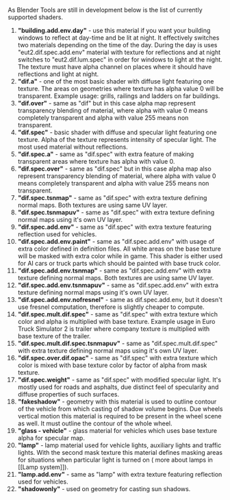 As Blender Tools are still in development below is the list of currently supported shaders.

1. **"building.add.env.day"** - use this material if you want your building windows to reflect at day-time and be lit at night. It effectively switches two materials depending on the time of the day. During the day is uses "eut2.dif.spec.add.env" material with texture for reflections and at night switches to "eut2.dif.lum.spec" in order for windows to light at the night. The texture must have alpha channel on places where it should have reflections and light at night.
2. **"dif.a"** - one of the most basic shader with diffuse light featuring one texture. The areas on geometries where texture has alpha value 0 will be transparent. Example usage: grills, railings and ladders on far buildings.
3. **"dif.over"** - same as "dif" but in this case alpha map represent transparency blending of material, where alpha with value 0 means completely transparent and alpha with value 255 means non transparent.
4. **"dif.spec"** - basic shader with diffuse and specular light featuring one texture. Alpha of the texture represents intensity of specular light.
 The most used material without reflections.
5. **"dif.spec.a"** - same as "dif.spec" with extra feature of making transparent areas where texture has alpha with value 0.
6. **"dif.spec.over"** - same as "dif.spec" but in this case alpha map also represent transparency blending of material, where alpha with value 0 means completely transparent and alpha with value 255 means non transparent.
7. **"dif.spec.tsnmap"** - same as "dif.spec" with extra texture defining normal maps. Both textures are using same UV layer.
8. **"dif.spec.tsnmapuv"** - same as "dif.spec" with extra texture defining normal maps using it's own UV layer.
9. **"dif.spec.add.env"** - same as "dif.spec" with extra texture featuring reflection used for vehicles.
10. **"dif.spec.add.env.paint"** - same as "dif.spec.add.env" with usage of extra color defined in definition files. All white areas on the base texture will be masked with extra color while in game. This shader is either used for AI cars or truck parts which should be painted with base truck color.
11. **"dif.spec.add.env.tsnmap"** - same as "dif.spec.add.env" with extra texture defining normal maps. Both textures are using same UV layer.
12. **"dif.spec.add.env.tsnmapuv"** - same as "dif.spec.add.env" with extra texture defining normal maps using it's own UV layer.
13. **"dif.spec.add.env.nofresnel"** - same as dif.spec.add.env, but it doesn't use fresnel computation, therefore is slightly cheaper to compute.
14. **"dif.spec.mult.dif.spec"** - same as "dif.spec" with extra texture which color and alpha is multiplied with base texture. Example usage in Euro Truck Simulator 2 is trailer where company texture is multiplied with base texture of the trailer.
15. **"dif.spec.mult.dif.spec.tsnmapuv"** - same as "dif.spec.mult.dif.spec" with extra texture defining normal maps using it's own UV layer.
16. **"dif.spec.over.dif.opac"** - same as "dif.spec" with extra texture which color is mixed with base texture color by factor of alpha from mask texture.
17. **"dif.spec.weight"** - same as "dif.spec" with modified specular light. It's mostly used for roads and asphalts, due distinct feel of specularity and diffuse properties of such surfaces.
18. **"fakeshadow"** - geometry with this material is used to outline contour of the vehicle from which casting of shadow volume begins. Due wheels vertical motion this material is required to be present in the wheel scene as well. It must outline the contour of the whole wheel.
19. **"glass - vehicle"** - glass material for vehicles which uses base texture alpha for specular map.
20. **"lamp"** - lamp material used for vehicle lights, auxiliary lights and traffic lights. With the second mask texture this material defines masking areas for situations when particular light is turned on ( more about lamps in [[Lamp system]]).
21. **"lamp.add.env"** - same as "lamp" with extra texture featuring reflection used for vehicles.
22. **"shadowonly"** - used on geometry for casting sun shadows.